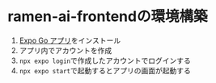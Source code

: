 # ramen-ai-frontendの環境構築

1. [Expo Go アプリ](https://apps.apple.com/jp/app/expo-go/id982107779)をインストール
2. アプリ内でアカウントを作成
3. `npx expo login`で作成したアカウントでログインする
4. `npx expo start`で起動するとアプリの画面が起動する
